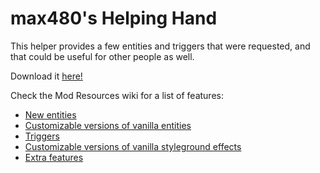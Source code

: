 # max480's Helping Hand

This helper provides a few entities and triggers that were requested, and that could be useful for other people as well.  

Download it [here!](https://0x0a.de/twoclick?https://gamebanana.com/mmdl/841073)

Check the Mod Resources wiki for a list of features:  
- [New entities](https://github.com/EverestAPI/ModResources/wiki/Helping-Hand-Entities)
- [Customizable versions of vanilla entities](https://github.com/EverestAPI/ModResources/wiki/Helping-Hand-Customisable-Entities)
- [Triggers](https://github.com/EverestAPI/ModResources/wiki/Helping-Hand-Triggers)
- [Customizable versions of vanilla styleground effects](https://github.com/EverestAPI/ModResources/wiki/Helping-Hand-Customisable-Stylegrounds)
- [Extra features](https://github.com/EverestAPI/ModResources/wiki/Helping-Hand-Extra-Features)
